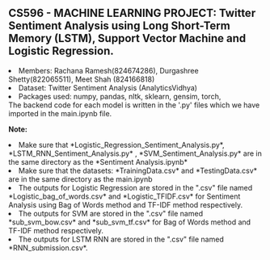 ## CS596 - MACHINE LEARNING PROJECT: Twitter Sentiment Analysis using Long Short-Term Memory (LSTM), Support Vector Machine and Logistic Regression.
<l>
<li>Members: Rachana Ramesh(824674286), Durgashree Shetty(822065511), Meet Shah (824166818) </li>
<li>Dataset: Twitter Sentiment Analysis (AnalyticsVidhya) </li>
<li>Packages used: numpy, pandas, nltk, sklearn, gensim, torch,  </li>
<l>
The backend code for each model is written in the '.py' files which we have imported in the main.ipynb file.  

<b>Note:</b> 
<br>
<li>Make sure that *Logistic_Regression_Sentiment_Analysis.py*, *LSTM_RNN_Sentiment_Analysis.py* , *SVM_Sentiment_Analysis.py* are in the same directory as the *Sentiment Analysis.ipynb* </li>
<li>Make sure that the datasets: *TrainingData.csv* and *TestingData.csv* are in the same directory as the main.ipynb </li>
<li>The outputs for Logistic Regression are stored in the ".csv" file named *Logistic_bag_of_words.csv* and *Logistic_TFIDF.csv* for Sentiment Analysis using Bag of Words method and TF-IDF method respectively.</li>
<li>The outputs for SVM are stored in the ".csv" file named *sub_svm_bow.csv* and *sub_svm_tf.csv* for Bag of Words method and TF-IDF method respectively.</li>
<li>The outputs for LSTM RNN are stored in the ".csv" file named *RNN_submission.csv*.</li>
